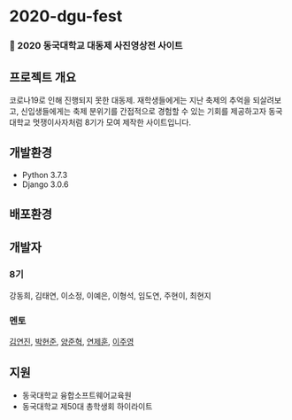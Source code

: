 # 2020-dgu-fest  
### :lion: 2020 동국대학교 대동제 사진영상전 사이트  
## 프로젝트 개요  
코로나19로 인해 진행되지 못한 대동제. 재학생들에게는 지난 축제의 추억을 되살려보고, 신입생들에게는 축제 분위기를 간접적으로 경험할 수 있는 기회를 제공하고자 동국대학교 멋쟁이사자처럼 8기가 모여 제작한 사이트입니다.  

## 개발환경  
- Python 3.7.3  
- Django 3.0.6  

## 배포환경  


## 개발자  
### 8기  
강동희, 김태연, 이소정, 이예은, 이형석, 임도연, 주현이, 최현지  

### 멘토  
[김연진](https://github.com/ygk313), [박현준](https://github.com/c2lv), [양준혁](https://github.com/surfing2003), [연제훈](https://github.com/YJHoon), [이주영](https://github.com/JuYeong0413) 

## 지원  
- 동국대학교 융합소프트웨어교육원  
- 동국대학교 제50대 총학생회 하이라이트  
